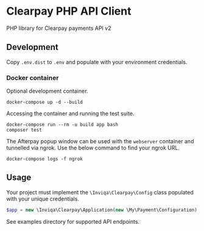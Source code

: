 # Clearpay PHP API Client

PHP library for Clearpay payments API v2

## Development

Copy `.env.dist` to `.env` and populate with your environment credentials. 

### Docker container

Optional development container.

```
docker-compose up -d --build
```

Accessing the container and running the test suite.

```
docker-compose run --rm -u build app bash
composer test
```

The Afterpay popup window can be used with the `webserver` container and tunnelled via ngrok. Use the below command to find your ngrok URL.

```
docker-compose logs -f ngrok
```

## Usage

Your project must implement the `\Inviqa\Clearpay\Config` class populated with your unique credentials.

```php
$app = new \Inviqa\Clearpay\Application(new \My\Payment\Configuration);
```

See examples directory for supported API endpoints.

